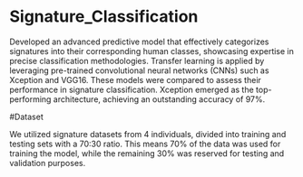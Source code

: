 # Signature_Classification
Developed an advanced predictive model that effectively categorizes signatures into their corresponding human classes, showcasing expertise in precise classification methodologies.
Transfer learning is applied by leveraging pre-trained convolutional neural networks (CNNs) such as Xception and VGG16. These models were compared to assess their performance in signature classification. Xception emerged as the top-performing architecture, achieving an outstanding accuracy of 97%.

#Dataset

We utilized signature datasets from 4 individuals, divided into training and testing sets with a 70:30 ratio. This means 70% of the data was used for training the model, while the remaining 30% was reserved for testing and validation purposes.

